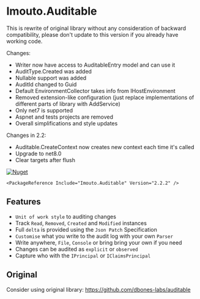 # Imouto.Auditable

This is rewrite of original library without any consideration of backward compatibility, please don't update to this version if you already have working code.

Changes:
* Writer now have access to AuditableEntry model and can use it
* AuditType.Created was added
* Nullable support was added
* AuditId changed to Guid
* Default EnvironmentCollector takes info from IHostEnvironment
* Removed extension-like configuration (just replace implementations of different parts of library with AddService)
* Only net7 is supported
* Aspnet and tests projects are removed
* Overall simplifications and style updates

Changes in 2.2:
* Auditable.CreateContext now creates new context each time it's called
* Upgrade to net8.0
* Clear targets after flush

[![Nuget](https://img.shields.io/badge/nuget-auditable-blue)](https://www.nuget.org/packages/Imouto.Auditable)
```
<PackageReference Include="Imouto.Auditable" Version="2.2.2" />
```


## Features

- `Unit of work style` to auditing changes
- Track `Read`, `Removed`, `Created` and `Modified` instances
- Full `delta` is provided using the `Json Patch` Specification
- `Customise` what you write to the audit log with your own `Parser`
- Write anywhere, `File`, `Console` or bring bring your own if you need
- Changes can be audited as `explicit` or `observed`
- Capture who with the `IPrincipal` or `IClaimsPrincipal`


## Original
Consider using original library: https://github.com/dbones-labs/auditable

